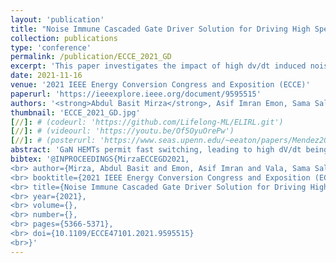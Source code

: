 ```yaml
---
layout: 'publication'
title: "Noise Immune Cascaded Gate Driver Solution for Driving High Speed GaN Power Devices"
collection: publications
type: 'conference'
permalink: /publication/ECCE_2021_GD
excerpt: 'This paper investigates the impact of high dv/dt induced noise on gate drive performance in GaN HEMTs.'
date: 2021-11-16
venue: '2021 IEEE Energy Conversion Congress and Exposition (ECCE)'
paperurl: 'https://ieeexplore.ieee.org/document/9595515'
authors: '<strong>Abdul Basit Mirza</strong>, Asif Imran Emon, Sama Salehi Vala and <a href="https://www.stonybrook.edu/commcms/electrical/people/-core_faculty/luo_fang">Fang Luo</a>'
thumbnail: 'ECCE_2021_GD.jpg'
[//]: # (codeurl: 'https://github.com/Lifelong-ML/ELIRL.git')
[//]: # (videourl: 'https://youtu.be/Of5OyuOrePw')
[//]: # (posterurl: 'https://www.seas.upenn.edu/~eeaton/papers/Mendez2018Lifelong-poster.pdf')
abstract: 'GaN HEMTs permit fast switching, leading to high dV/dt being generated across them. The Common Mode (CM) noise associated with the dV/dt propagates through the gate drivers&#39; isolation barrier capacitance. Due impedance mismatch between the PWM signal line and return, CM to Differential Mode (DM) noise transformation occurs and distorts the PWM signal at the input of gate driver. This paper investigates the impact of high dV/dt induced noise on gate drive performance in GaN systems. Firstly, noise propagation paths and CM to DM noise transformation are analyzed, followed by simulation and Double Pulse Test (DPT) on hardware. The results show that noise distortion causes mis-triggering of the switches. Further, it is proposed that a cascaded stage comprising power supply and gate driver can suppress the noise by increasing the noise path impedance. The proposed method is verified on hardware with turn-off and turn-on dV/dt equal to 88 V/ns and 62 V/ns respectively at 400 V without mis-triggering.'
bibtex: '@INPROCEEDINGS{MirzaECCEGD2021,
<br> author={Mirza, Abdul Basit and Emon, Asif Imran and Vala, Sama Salehi and Luo, Fang},
<br> booktitle={2021 IEEE Energy Conversion Congress and Exposition (ECCE)},     
<br> title={Noise Immune Cascaded Gate Driver Solution for Driving High Speed GaN Power Devices},   
<br> year={2021},
<br> volume={},
<br> number={},
<br> pages={5366-5371},
<br> doi={10.1109/ECCE47101.2021.9595515}
<br>}'
---
```

